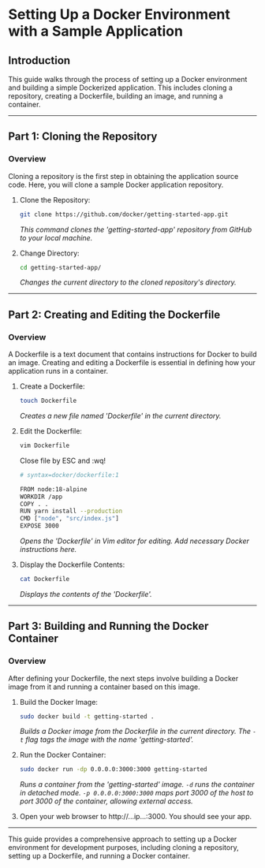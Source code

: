 # Setting Up a Docker Environment with a Sample Application

## Introduction

This guide walks through the process of setting up a Docker environment and building a simple Dockerized application. This includes cloning a repository, creating a Dockerfile, building an image, and running a container.

---

## Part 1: Cloning the Repository

### Overview

Cloning a repository is the first step in obtaining the application source code. Here, you will clone a sample Docker application repository.

1. Clone the Repository:
   ```bash
   git clone https://github.com/docker/getting-started-app.git
   ```
   _This command clones the 'getting-started-app' repository from GitHub to your local machine._

2. Change Directory:
   ```bash
   cd getting-started-app/
   ```
   _Changes the current directory to the cloned repository's directory._

---

## Part 2: Creating and Editing the Dockerfile

### Overview

A Dockerfile is a text document that contains instructions for Docker to build an image. Creating and editing a Dockerfile is essential in defining how your application runs in a container.

1. Create a Dockerfile:
   ```bash
   touch Dockerfile
   ```
   _Creates a new file named 'Dockerfile' in the current directory._

2. Edit the Dockerfile:
   ```bash
   vim Dockerfile 
   ```
   Close file by ESC and :wq!
   
   ```bash
   # syntax=docker/dockerfile:1
   
   FROM node:18-alpine
   WORKDIR /app
   COPY . .
   RUN yarn install --production
   CMD ["node", "src/index.js"]
   EXPOSE 3000
   ```
   
   _Opens the 'Dockerfile' in Vim editor for editing. Add necessary Docker instructions here._

4. Display the Dockerfile Contents:
   ```bash
   cat Dockerfile
   ```
   _Displays the contents of the 'Dockerfile'._

---

## Part 3: Building and Running the Docker Container

### Overview

After defining your Dockerfile, the next steps involve building a Docker image from it and running a container based on this image.

1. Build the Docker Image:
   ```bash
   sudo docker build -t getting-started .
   ```
   _Builds a Docker image from the Dockerfile in the current directory. The `-t` flag tags the image with the name 'getting-started'._

2. Run the Docker Container:
   ```bash
   sudo docker run -dp 0.0.0.0:3000:3000 getting-started
   ```
   _Runs a container from the 'getting-started' image. `-d` runs the container in detached mode. `-p 0.0.0.0:3000:3000` maps port 3000 of the host to port 3000 of the container, allowing external access._

3. Open your web browser to http://...ip...:3000. You should see your app.

---

This guide provides a comprehensive approach to setting up a Docker environment for development purposes, including cloning a repository, setting up a Dockerfile, and running a Docker container.
